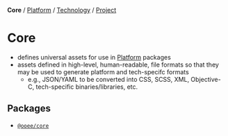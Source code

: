 **Core** / [Platform](PLATFORM.md) / [Technology](TECHNOLOGY.md) / [Project](PROJECT.md)


# Core
* defines universal assets for use in [Platform](PLATFORM.md) packages
* assets defined in high-level, human-readable, file formats so that they may be used to generate platform and tech-specifc formats
    * e.g., JSON/YAML to be converted into CSS, SCSS, XML, Objective-C, tech-specific binaries/libraries, etc.


## Packages
* [`@ooee/core`](../packages/core/README.md)
